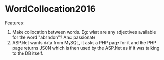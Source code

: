 # WordCollocation2016
Features:
1. Make collocation between words. Eg: what are any adjectives available for the word "abandon"? Ans: passionate
2. ASP.Net wants data from MySQL, it asks a PHP page for it and the PHP page returns JSON which is then used by the ASP.Net as if it was talking to the DB itself.